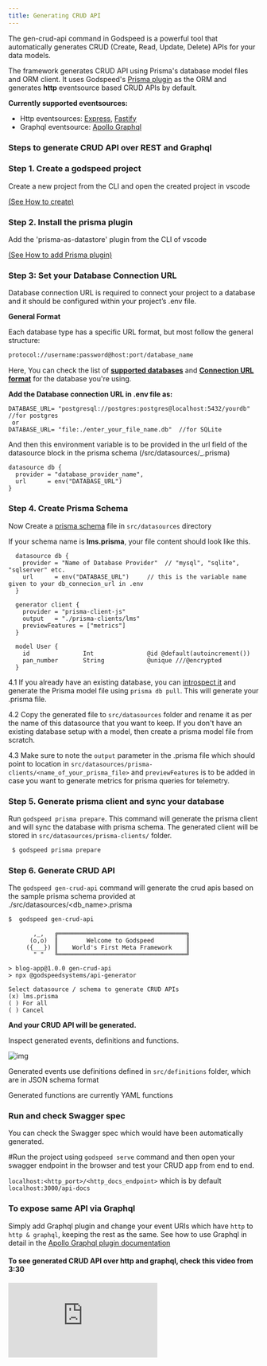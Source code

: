 ```yaml
---
title: Generating CRUD API
--- 
```


The gen-crud-api command in Godspeed is a powerful tool that automatically generates CRUD (Create, Read, Update, Delete) APIs for your data models. 
<!-- This command significantly simplifies the process of building back-end APIs, allowing you to focus on other parts of your application. -->

The framework generates CRUD API using Prisma's database model files and ORM client. It uses Godspeed's [Prisma plugin](./datasources/datasource-plugins/Prisma%20Datasource.md) as the ORM and generates **http** eventsource based CRUD APIs by default. 

**Currently supported eventsources:**
- Http eventsources: [Express](./event-sources/event-source-plugins/Express%20Http%20Eventsource.md),   [Fastify](./event-sources/event-source-plugins/Fastify%20Eventsource.md)
- Graphql eventsource: [Apollo Graphql](./event-sources/event-source-plugins/Apollo%20GraphQl%20Eventsource.md)  

### Steps to generate CRUD API over REST and Graphql

### Step 1. Create a godspeed project 
Create a new project from the CLI and open the created project in vscode
  
  [(See How to create)](./guide/get-started.md#step-2:-create-a-project-and-start-the-server)

### Step 2. Install the prisma plugin
Add the 'prisma-as-datastore' plugin from the CLI of vscode

  [(See How to add Prisma plugin)](./datasources/datasource-plugins/Prisma%20Datasource.md#add-plugin)

### Step 3: Set your Database Connection URL

Database connection URL is required to connect your project to a database and it should be configured within your project’s .env file.

**General Format**

Each database type has a specific URL format, but most follow the general structure:
```bash
protocol://username:password@host:port/database_name
```
Here, You can check the list of [**supported databases**](https://godspeed.systems/docs/microservices-framework/databases/Overview#list-of-currently-supported-databases) and [**Connection URL format**](https://godspeed.systems/docs/microservices-framework/databases/MySQL#connection-url) for the database you're using.

**Add the Database connection URL in .env file as:**
```.env
DATABASE_URL= "postgresql://postgres:postgres@localhost:5432/yourdb" //for postgres
 or
DATABASE_URL= "file:./enter_your_file_name.db"  //for SQLite
```
And then this environment variable is to be provided in the url field of the datasource block in the prisma schema 
(/src/datasources/_.prisma)
```
datasource db {
  provider = "database_provider_name",
  url      = env("DATABASE_URL") 
}
```
### Step 4. Create Prisma Schema 
Now Create a [prisma schema](https://www.prisma.io/docs/orm/prisma-schema) file in `src/datasources` directory

If your schema name is **lms.prisma**, your file content should look like this. 

  ```prisma
    datasource db {
      provider = "Name of Database Provider"  // "mysql", "sqlite", "sqlserver" etc.
      url      = env("DATABASE_URL")     // this is the variable name given to your db_connecion_url in .env
    }

    generator client {
      provider = "prisma-client-js"
      output   = "./prisma-clients/lms"
      previewFeatures = ["metrics"]
    }

    model User {
      id               Int               @id @default(autoincrement())
      pan_number       String            @unique ///@encrypted
    }
  ```

  4.1 If you already have an existing database, you can [introspect it](https://www.prisma.io/docs/getting-started/setup-prisma/add-to-existing-project/relational-databases/introspection-typescript-postgresql) and generate the Prisma model file using `prisma db pull`. This will generate your .prisma file. 
  
  4.2 Copy the generated file to `src/datasources` folder and rename it as per the name of this datasource that you want to keep. If you don't have an existing database setup with a model, then create a prisma model file from scratch.
  
  4.3 Make sure to note the `output` parameter in the .prisma file which should point to location in `src/datasources/prisma-clients/<name_of_your_prisma_file>` and `previewFeatures` is to be added in case you want to generate metrics for prisma queries for telemetry. 

    
### Step 5. Generate prisma client and sync your database
Run `godspeed prisma prepare`. This command will generate the prisma client and will sync the database with prisma schema. The generated client will be stored in `src/datasources/prisma-clients/` folder.

 ```bash
  $ godspeed prisma prepare
 ```
  
### Step 6. Generate CRUD API
 
  The `godspeed gen-crud-api` command will generate the crud apis based on the sample prisma schema provided at ./src/datasources/<db_name>.prisma

  ```bash
  $  godspeed gen-crud-api
  ```

```
       ,_,   ╔════════════════════════════════════╗
      (o,o)  ║        Welcome to Godspeed         ║
     ({___}) ║    World's First Meta Framework    ║
       " "   ╚════════════════════════════════════╝

> blog-app@1.0.0 gen-crud-api
> npx @godspeedsystems/api-generator

Select datasource / schema to generate CRUD APIs
(x) lms.prisma
( ) For all
( ) Cancel

```
**And your CRUD API will be generated.**

Inspect generated events, definitions and functions.

  ![img](../../static/img/generated_crud_api.png)

  Generated events use definitions defined in `src/definitions` folder, which are in JSON schema format
    
  Generated functions are currently YAML functions

### Run and check Swagger spec 
  You can check the Swagger spec which would have been automatically generated. 

  #Run the project using `godspeed serve` command and then open your swagger endpoint in the browser and test your CRUD app from end to end.
  
   `localhost:<http_port>/<http_docs_endpoint>` which is by default `localhost:3000/api-docs`

### To expose same API via Graphql

  Simply add Graphql plugin and change your event URIs which have `http` to `http & graphql`, keeping the rest as the same. See how to use Graphql in detail in the [Apollo Graphql plugin documentation](./event-sources/event-source-plugins/Apollo%20GraphQl%20Eventsource.md)

#### To see generated CRUD API over http and graphql, check this video from 3:30

<div style={{ position: 'relative', paddingBottom: '56.25%', height: 0, overflow: 'hidden' }}>
<iframe style={{ position: 'absolute', top: 0, left: 0, width: '100%', height: '100%' }} src="https://www.youtube.com/embed/dVt6GPSgY7A?si=gYrEESjBpIOfuNM5&amp;start=205" frameborder="0" allowfullscreen></iframe>
</div>
